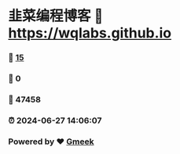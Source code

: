 # 韭菜编程博客 :link: https://wqlabs.github.io 
### :page_facing_up: [15](https://wqlabs.github.io/tag.html) 
### :speech_balloon: 0 
### :hibiscus: 47458 
### :alarm_clock: 2024-06-27 14:06:07 
### Powered by :heart: [Gmeek](https://github.com/Meekdai/Gmeek)
